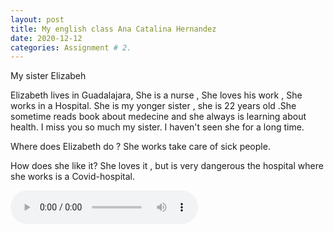```yaml
---
layout: post
title: My english class Ana Catalina Hernandez
date: 2020-12-12
categories: Assignment # 2.
---
```


My sister Elizabeh

Elizabeth lives in Guadalajara, She is  a nurse , She loves his work , She works in a Hospital.
She is my yonger sister , she is 22 years old .She sometime reads book about medecine and she always is learning about 
health.
I miss you so much my sister.
I haven't seen she for a long time.


Where does Elizabeth do ?
She works take care of sick people.

How does she like it?
She loves it , but is very dangerous the hospital where she works is a Covid-hospital.


<audio controls="controls">
  <source type="audio/ogg" src="t_voice5080411639279255772.ogg"></source>
  <p>Your browser does not support the audio element.</p>
</audio>




